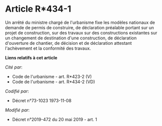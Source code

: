 # Article R*434-1

Un arrêté du ministre chargé de l'urbanisme fixe les modèles nationaux de demande de permis de construire, de déclaration
préalable portant sur un projet de construction, sur des travaux sur des constructions existantes sur un changement de
destination d'une construction, de déclaration d'ouverture de chantier, de décision et de déclaration attestant l'achèvement
et la conformité des travaux.

**Liens relatifs à cet article**

_Cité par_:

  - Code de l'urbanisme - art. R*423-2 (V)
  - Code de l'urbanisme - art. R*434-2 (VD)

_Codifié par_:

  - Décret n°73-1023 1973-11-08

_Modifié par_:

  - Décret n°2019-472 du 20 mai 2019 - art. 1
